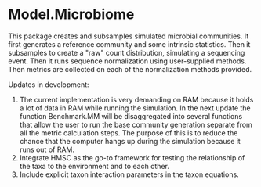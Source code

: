 # Model.Microbiome
 
This package creates and subsamples simulated microbial communities. It first generates a reference community and some intrinsic statistics. Then it subsamples to create a "raw" count distribution, simulating a sequencing event. Then it runs sequence normalization using user-supplied methods. Then metrics are collected on each of the normalization methods provided.

Updates in development:
1. The current implementation is very demanding on RAM because it holds a lot of data in RAM while running the simulation. In the next update the function Benchmark.MM will be disaggregated into several functions that allow the user to run the base community generation separate from all the metric calculation steps. The purpose of this is to reduce the chance that the computer hangs up during the simulation because it runs out of RAM.
2. Integrate HMSC as the go-to framework for testing the relationship of the taxa to the environment and to each other.
3. Include explicit taxon interaction parameters in the taxon equations.
